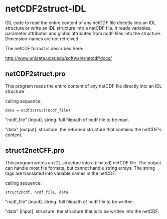 # netCDF2struct-IDL

IDL code to read the entire content of any netCDF file directly into an IDL structure or write an IDL structure into a netCDF file. It reads variables, parameter attributes and global attributes from ncdf-files into the structure. Dimension-names are not retreived.

The netCDF format is described here:

http://www.unidata.ucar.edu/software/netcdf/docs/

## netCDF2struct.pro

This program reads the entire content of any netCDF file directly into an IDL structure

calling sequence:

    data = ncdf2struct(ncdf_file)

"ncdf_file" [input]. string. full filepath of ncdf file to be read.

"data" [output]. structure. the returned structure that contains the netCDF's content.

## struct2netCFF.pro

This program writes an IDL structure into a (limited) netCDF file. The output can handle most file formats, but cannot handle string arrays. The string tags are translated into variable names in the netCDF.

calling sequence:

    struct2ncdf, ncdf_file, data

"ncdf_file" [input]. string. full filepath of ncdf file to be written.

"data" [input]. structure. the structure that is to be written into the netCDF.
